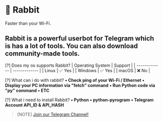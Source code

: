 # 🐇 Rabbit
Faster than your Wi-Fi.

## Rabbit is a powerful userbot for Telegram which is has a lot of tools. You can also download community-made tools.

[?] Does my os supports Rabbit?
| Operating System  | Support |
| ------------- | ------------- |
| Linux  | ✅ Yes |
| Windows  | ✅ Yes |
| macOS    | ❌ No  |

[?] What can i do with rabbit?
**• Check ping of your Wi-Fi / Ethernet**
**• Display your PC information via "fetch" command**
**• Run Python code via "py" command**
**• ETC**

[?] What i need to install Rabbit?
**• Python**
**• python-pyrogram**
**• Telegram Account API_ID & API_HASH**

> [NOTE]
> [Join our Telegram Channel!](rabbit_userbot.t.me)
